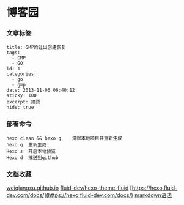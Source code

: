 # 博客园

### 文章标签
```
title: GMP的让出创建恢复
tags:
  - GMP
  - GO
id: 1
categories:
  - go
  - gmp
date: 2013-11-06 06:40:12
sticky: 100
excerpt: 摘要
hide: true
```

### 部署命令
```
hexo clean && hexo g	清除本地项目并重新生成
hexo g	重新生成
Hexo s	开启本地预览
Hexo d	推送到github
```

### 文档收藏

[weiqiangxu.github.io](https://github.com/weiqiangxu/weiqiangxu.github.io)
[fluid-dev/hexo-theme-fluid](https://github.com/fluid-dev/hexo-theme-fluid)
[https://hexo.fluid-dev.com/docs/](https://hexo.fluid-dev.com/docs/)
[markdown语法](https://www.imooc.com/wiki/markdownlesson/markdownoverview.html)